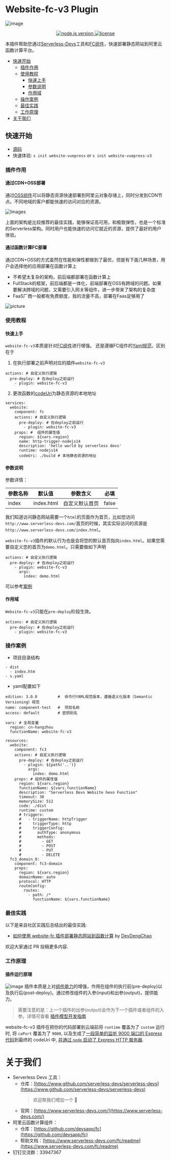 # Website-fc-v3 Plugin
![image](https://img.alicdn.com/imgextra/i1/O1CN01X9ucax1hNPxyaFLkb_!!6000000004265-2-tps-1810-686.png)
<p align="center" class="flex justify-center">
  <a href="https://nodejs.org/en/" class="ml-1">
    <img src="https://img.shields.io/badge/node-%3E%3D%2010.8.0-brightgreen" alt="node.js version">
  </a>
  <a href="https://github.com/devsapp/website-fc/blob/master/LICENSE" class="ml-1">
    <img src="https://img.shields.io/badge/License-MIT-green" alt="license">
  </a>
</p>

本插件帮助您通过[Serverless-Devs](https://github.com/Serverless-Devs/Serverless-Devs)工具和[FC组件](https://github.com/devsapp/fc)，快速部署静态网站到阿里云函数计算平台。


- [快速开始](#快速开始)
  - [插件作用](#插件作用)
  - [使用教程](#使用教程)
    - [快速上手](#快速上手)
    - [参数说明](#参数说明)
    - [作用域](#作用域)
  - [操作案例](#操作案例)
  - [最佳实践](#最佳实践)
  - [工作原理](#工作原理)
- [关于我们](#关于我们)

## 快速开始
- [源码](https://github.com/devsapp/start-website/tree/master/vuepress/src)
- 快速体验: `s init website-vuepress` or `s init website-vuepress-v3`
### 插件作用
#### 通过CDN+OSS部署
通过[OSS组件](https://github.com/devsapp/oss)可以将静态资源快速部署到阿里云对象存储上，同时分发到CDN节点。不同地域的客户都能快速的访问对应的资源。

![Images](https://img.alicdn.com/imgextra/i4/O1CN01yajAOr1qZd4TVVwCk_!!6000000005510-2-tps-928-468.png)


上面的架构是比较推荐的最佳实践，能够保证高可用，和极致弹性，也是一个标准的Serverless架构。同时用户也能快速的访问它就近的资源，提供了最好的用户体验。

#### 通过函数计算FC部署
通过CDN+OSS的方式虽然在性能和弹性都做到了最优，但是有下面几种场景，用户会选择他的应用部署在函数计算上

- 不希望太复杂的架构，前后端都部署在函数计算上
- FullStack的框架，前后端都是一体化，前端部署在OSS有跨域的问题。如果要解决跨域的问题，又需要引入网关等组件，进一步带来了架构的复杂度
- FaaS厂商一般都有免费额度，我的流量不高，部署在Faas足够用了

![picture](https://img.alicdn.com/imgextra/i2/O1CN01mZSY8t1afYL39b670_!!6000000003357-2-tps-838-492.png)

### 使用教程
#### 快速上手
`website-fc-v3`本质是针对[FC组件](https://serverless-devs.com/fc/readme)进行增强。
还是遵循FC组件的[Yaml规范](https://serverless-devs.com/fc/yaml/readme)，区别在于
1. 在执行部署之前声明对应的插件`website-fc-v3`
```
actions: # 自定义执行逻辑
  pre-deploy: # 在deploy之前运行
    - plugin: website-fc-v3
```
2. 更改函数的[codeUri](https://serverless-devs.com/fc/yaml/function)为静态资源的本地地址
```
services:
  website:
    component: fc
    actions: # 自定义执行逻辑
      pre-deploy: # 在deploy之前运行
        - plugin: website-fc-v3
    props: #  组件的属性值
      region: ${vars.region}
      name: http-trigger-nodejs14
      description: 'hello world by serverless devs'
      runtime: nodejs14
      codeUri: ./build # 本地静态资源的地址
```
#### 参数说明

参数详情：

| 参数名称 | 默认值 | 参数含义 | 必填 |
| --- | --- | --- |--- |
| index  | index.html |  自定义默认首页    | false |


我们知道访问静态网站需要一个`html`的页面作为首页，比如您访问`http://www.serverless-devs.com/`首页的时候，其实实际访问的资源是`http://www.serverless-devs.com/index.html`。

`website-fc-v3`插件的默认行为也是会将您的默认首页指向`index.html`。如果您需要自定义您的首页为`demo.html`。只需要做如下声明
```
actions: # 自定义执行逻辑
  pre-deploy: # 在deploy之前运行
    - plugin: website-fc-v3
      args:
        index: demo.html
```

可以参考[案例](https://github.com/devsapp/start-realwrold/tree/master/src)

#### 作用域
`Website-fc-v3`只能在`pre-deploy`阶段生效。
```
actions: # 自定义执行逻辑
  pre-deploy: # 在deploy之前运行
    - plugin: website-fc-v3
```

### 操作案例
- 项目目录结构
```
- dist
  - index.htm
- s.yaml
```
- yaml配置如下
```
edition: 3.0.0         #  命令行YAML规范版本，遵循语义化版本（Semantic Versioning）规范
name: component-test   #  项目名称
access: default        # 密钥别名

vars: # 全局变量
  region: cn-hangzhou
  functionName: website-fc-v3

resources:
  website:
    component: fc3
    actions: # 自定义执行逻辑
      pre-deploy: # 在deploy之前运行
        - plugin: ${path('..')}
          args: 
            index: demo.html
    props: # 组件的属性值
      region: ${vars.region}
      functionName: ${vars.functionName}
      description: "Serverless Devs Website hexo Function"
      timeout: 30
      memorySize: 512
      code: ./dist
      runtime: custom
      # triggers:
      #   - triggerName: httpTrigger
      #     triggerType: http
      #     triggerConfig:
      #       authType: anonymous
      #       methods:
      #         - GET
      #         - POST
      #         - PUT
      #         - DELETE
  fc3_domain_0:
    component: fc3-domain
    props:
      region: ${vars.region}
      domainName: auto
      protocol: HTTP
      routeConfig:
        routes:
          - path: /*
            functionName: ${vars.functionName}
```

### 最佳实践

以下是来自社区实践后总结出的最佳实践:
+ [如何使用 website-fc 插件部署静态网站到函数计算](https://blog.dengchao.fun/2022/04/02/deploy-static-website-with-website-fc-plugin/) by [DevDengChao](https://github.com/DevDengChao)

欢迎大家通过 PR 投稿更多内容.

### 工作原理
#### 插件运行原理
![image](https://img.alicdn.com/imgextra/i4/O1CN017Zfcf11XmvsJGfMeg_!!6000000002967-2-tps-1462-468.png)
插件本质是上对[组件能力](https://www.serverless-devs.com/fc/readme)的增强，作用在组件的执行前(pre-deploy)以及执行后(post-deploy)。通过修改组件的入参(input)和出参(output)，提供能力。
> 需要注意的是：上一个插件的出参(output)会作为下一个插件或者组件的入参。详情可查看
[插件模型开发指南](https://www.serverless-devs.com/sdm/serverless_package_model/package_model#%E6%8F%92%E4%BB%B6%E6%A8%A1%E5%9E%8B%E8%A7%84%E8%8C%83)


website-fc-v3 插件在把你的代码部署到云端前将 `runtime` 覆盖为了 `custom` 运行时, 将 `caPort` 覆盖为了 `9000`,
以及生成了[一段简单的监听 9000 端口的 Express 代码](https://github.com/devsapp/website-fc/blob/master/src/template.js)到最终的 codeUri 中, [并通过 `node` 启动了 Express HTTP 服务器](https://github.com/devsapp/website-fc/blob/master/src/index.js).

# 关于我们
- Serverless Devs 工具：
    - 仓库：[https://www.github.com/serverless-devs/serverless-devs](https://www.github.com/serverless-devs/serverless-devs)    
      > 欢迎帮我们增加一个 :star2: 
    - 官网：[https://www.serverless-devs.com/](https://www.serverless-devs.com/)
- 阿里云函数计算组件：
    - 仓库：[https://github.com/devsapp/fc](https://github.com/devsapp/fc)
    - 帮助文档：[https://www.serverless-devs.com/fc/readme](https://www.serverless-devs.com/fc/readme)
- 钉钉交流群：33947367    
